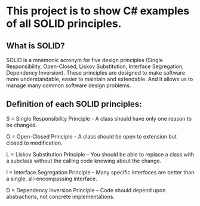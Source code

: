 
# This project is to show C# examples of all SOLID principles.


## What is SOLID? 

 SOLID is a mnemonic acronym for five design principles (Single Responsibility, Open-Closed, Liskov Substitution, Interface Segregation, Dependency Inversion).
 These principles are designed to make software more understandable, easier to maintain and extendable. And it allows us to manage many common software design problems.


## Definition of each SOLID principles:

 S = Single Responsibility Principle - A class should have only one reason to be changed.

O = Open-Closed Principle – A class should be open to extension but closed to modification.

L = Liskov Substitution Principle – You should be able to replace a class with a subclass without the calling code knowing about the change.

I = Interface Segregation Principle – Many specific interfaces are better than a single, all-encompassing interface.

D = Dependency Inversion Principle – Code should depend upon abstractions, not concrete implementations.
